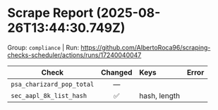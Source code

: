 # Scrape Report (2025-08-26T13:44:30.749Z)

Group: `compliance`  |  Run: https://github.com/AlbertoRoca96/scraping-checks-scheduler/actions/runs/17240040047

| Check | Changed | Keys | Error |
|---|:---:|:--|:--|
| `psa_charizard_pop_total` | — |  |  |
| `sec_aapl_8k_list_hash` | ✅ | hash, length |  |
